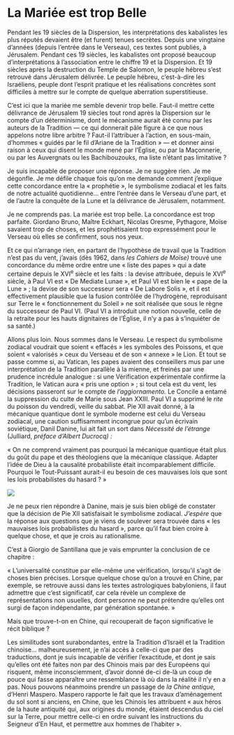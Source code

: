 # La Mariée est trop Belle


Pendant les 19 siècles de la Dispersion, les interprétations des kabalistes les plus réputés devaient être (et furent) tenues secrètes. Depuis une vingtaine d’années (depuis l’entrée dans le Verseau), ces textes sont publiés, à Jérusalem. Pendant ces 19 siècles, les kabalistes ont proposé beaucoup d’interprétations à l’association entre le chiffre 19 et la Dispersion. Et 19 siècles après la destruction du Temple de Salomon, le peuple hébreu s’est retrouvé dans Jérusalem délivrée. Le peuple hébreu, c’est-à-dire les Israéliens, peuple dont l’esprit pratique <span id="e9782221228517_c21-st1.xhtml#page-322"></span>et les réalisations concrètes sont difficiles à mettre sur le compte de quelque aberration superstitieuse.

C’est ici que la mariée me semble devenir trop belle. Faut-il mettre cette délivrance de Jérusalem 19 siècles tout rond après la Dispersion sur le compte d’un déterminisme, dont le mécanisme aurait été connu par les auteurs de la Tradition — ce qui donnerait pâle figure à ce que nous appelons notre libre arbitre ? Faut-il l’attribuer à l’action, en sous-main, d’hommes « guidés par le fil d’Ariane de la Tradition » — et donner ainsi raison à ceux qui disent le monde mené par l’Église, ou par la Maçonnerie, ou par les Auvergnats ou les Bachibouzouks, ma liste n’étant pas limitative ?

Je suis incapable de proposer une réponse. Je ne suggère rien. Je me dégonfle. Je me défile chaque fois qu’on me demande comment j’explique cette concordance entre la « prophétie », le symbolisme zodiacal et les faits de notre actualité quotidienne... entre l’entrée dans le Verseau d’une part, et de l’autre la conquête de la Lune et la délivrance de Jérusalem, notamment.

Je ne comprends pas. La mariée est trop belle. La concordance est trop parfaite. Giordano Bruno, Maître Eckhart, Nicolas Oresme, Pythagore, Moïse savaient trop de choses, et les prophétisaient trop expressément pour le Verseau où elles se confirment, sous nos yeux.

Et ce qui n’arrange rien, en partant de l’hypothèse de travail que la Tradition n’est pas du vent, j’avais (dès 1962, dans *les Cahiers de Moïse)* trouvé une concordance du même ordre entre une « liste des papes » qui a date certaine depuis le XVI<sup>e</sup> siècle et les faits : la devise attribuée, depuis le XVI<sup>e</sup> siècle, à Paul VI est « De Mediate Lunae », et Paul VI est bien le « pape de la Lune » ; la devise de son successeur sera « De Labore Solis », et il est effectivement plausible que la fusion contrôlée de l’hydrogène, reproduisant sur Terre le « fonctionnement du Soleil » ne soit réalisée que sous le règne du successeur de Paul VI. (Paul VI a introduit une notion nouvelle, <span id="e9782221228517_c21-st1.xhtml#page-323"></span>celle de la retraite pour les hauts dignitaires de l’Église, il n’y a pas à s’inquiéter de sa santé.)

Allons plus loin. Nous sommes dans le Verseau. Le respect du symbolisme zodiacal voudrait que soient « effacés » les symboles des Poissons, et que soient « valorisés » ceux du Verseau et de son « annexe » le Lion. Et tout se passe comme si, au Vatican, les papes avaient des conseillers mus par une interprétation de la Tradition parallèle à la mienne, et freinés par une prudence incrédule analogue : si une Vérification expérimentale confirme la Tradition, le Vatican aura « pris une option » ; si tout cela est du vent, les décisions passeront sur le compte de *l’aggiornamento.* Le Concile a entamé la suppression du culte de Marie sous Jean XXIII. Paul VI a supprimé le *rite* du poisson du vendredi, veille du sabbat. Pie XII avait donné, à la mécanique quantique dont le symbole moderne est celui du Verseau zodiacal, une caution suffisamment incongrue pour qu’un écrivain soviétique, Danil Danine, lui ait fait un sort dans *Nécessité de l’étrange* (Julliard, *préface d’Albert Ducrocq) :*

« On ne comprend vraiment pas pourquoi la mécanique quantique était plus du goût du pape et des théologiens que la mécanique classique. Adapter l’idée de Dieu à la causalité probabiliste était incomparablement difficile. Pourquoi le Tout-Puissant aurait-il eu besoin de ces mauvaises lois que sont les lois probabilistes du hasard ? »

![](media/images/e9782221228517_i0042.jpg)

<span id="e9782221228517_c21-st1.xhtml#page-324"></span>

Je ne peux rien répondre à Danine, mais je suis bien obligé de constater que la décision de Pie XII satisfaisait le symbolisme zodiacal. *J’espère* que la réponse aux questions que je viens de soulever sera trouvée dans « les mauvaises lois probabilistes du hasard », parce qu’il faut bien croire à quelque chose, et que je crois au rationalisme.

C’est à Giorgio de Santillana que je vais emprunter la conclusion de ce chapitre :

« L’universalité constitue par elle-même une vérification, lorsqu’il s’agit de choses bien précises. Lorsque quelque chose qu’on a trouvé en Chine, par exemple, se retrouve aussi dans les textes astrologiques babyloniens, il faut admettre que c’est significatif, car cela révèle un complexe de représentations non usuelles, dont personne ne peut prétendre qu’elles ont surgi de façon indépendante, par génération spontanée. »

Mais que trouve-t-on en Chine, qui recouperait de façon significative le récit biblique ?

Les similitudes sont surabondantes, entre la Tradition d’Israël et la Tradition chinoise... malheureusement, je n’ai accès à celle-ci que par des traductions, dont je suis incapable de vérifier l’exactitude, et dont je sais qu’elles ont été faites non par des Chinois mais par des Européens qui risquent, même inconsciemment, d’avoir donné de-ci de-là un coup de pouce qui fasse apparaître une ressemblance là où dans la réalité il n’y en a pas. Nous pouvons néanmoins prendre un passage de *la Chine antique,* d’Henri Maspero. Maspero rapporte le fait que les travaux d’aménagement du sol sont si anciens, en Chine, que les Chinois les attribuent « aux héros de la haute antiquité qui, aux origines du monde, étaient descendus du ciel sur la Terre, pour mettre celle-ci en ordre suivant les instructions du Seigneur d’En Haut, et permettre aux hommes de l’habiter ».

<span id="e9782221228517_c21-st1.xhtml#page-325"></span>

<span id="e9782221228517_c22.xhtml"></span>

 

<span id="e9782221228517_c22.xhtml#title113"></span>


